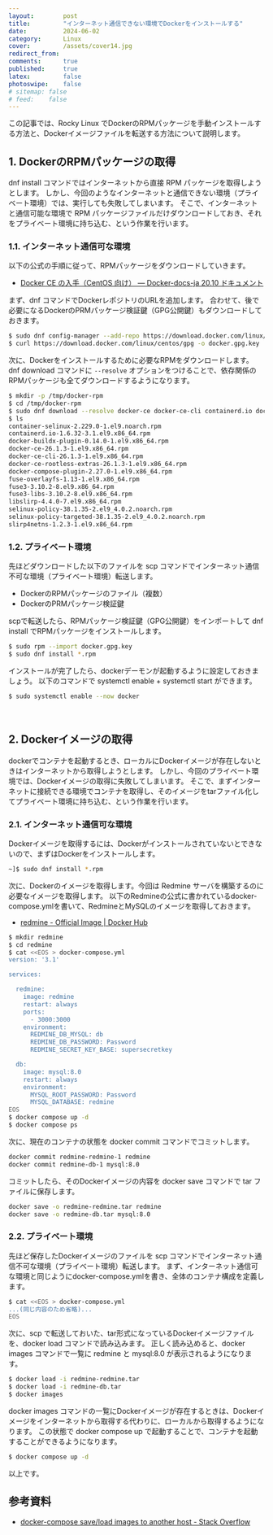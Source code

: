 ```yaml
---
layout:        post
title:         "インターネット通信できない環境でDockerをインストールする"
date:          2024-06-02
category:      Linux
cover:         /assets/cover14.jpg
redirect_from:
comments:      true
published:     true
latex:         false
photoswipe:    false
# sitemap: false
# feed:    false
---
```


この記事では、Rocky Linux でDockerのRPMパッケージを手動インストールする方法と、Dockerイメージファイルを転送する方法について説明します。

## 1. DockerのRPMパッケージの取得

dnf install コマンドではインターネットから直接 RPM パッケージを取得しようとします。
しかし、今回のようなインターネットと通信できない環境（プライベート環境）では、実行しても失敗してしまいます。
そこで、インターネットと通信可能な環境で RPM パッケージファイルだけダウンロードしておき、それをプライベート環境に持ち込む、という作業を行います。

### 1.1. インターネット通信可な環境

以下の公式の手順に従って、RPMパッケージをダウンロードしていきます。

- [Docker CE の入手（CentOS 向け） — Docker-docs-ja 20.10 ドキュメント](https://docs.docker.jp/engine/installation/linux/docker-ce/centos.html)

まず、dnf コマンドでDockerレポジトリのURLを追加します。
合わせて、後で必要になるDockerのPRMパッケージ検証鍵（GPG公開鍵）もダウンロードしておきます。

```bash
$ sudo dnf config-manager --add-repo https://download.docker.com/linux/centos/docker-ce.repo
$ curl https://download.docker.com/linux/centos/gpg -o docker.gpg.key
```

次に、Dockerをインストールするために必要なRPMをダウンロードします。
dnf download コマンドに `--resolve` オプションをつけることで、依存関係のRPMパッケージも全てダウンロードするようになります。

```bash
$ mkdir -p /tmp/docker-rpm
$ cd /tmp/docker-rpm
$ sudo dnf download --resolve docker-ce docker-ce-cli containerd.io docker-compose-plugin
$ ls
container-selinux-2.229.0-1.el9.noarch.rpm
containerd.io-1.6.32-3.1.el9.x86_64.rpm
docker-buildx-plugin-0.14.0-1.el9.x86_64.rpm
docker-ce-26.1.3-1.el9.x86_64.rpm
docker-ce-cli-26.1.3-1.el9.x86_64.rpm
docker-ce-rootless-extras-26.1.3-1.el9.x86_64.rpm
docker-compose-plugin-2.27.0-1.el9.x86_64.rpm
fuse-overlayfs-1.13-1.el9.x86_64.rpm
fuse3-3.10.2-8.el9.x86_64.rpm
fuse3-libs-3.10.2-8.el9.x86_64.rpm
libslirp-4.4.0-7.el9.x86_64.rpm
selinux-policy-38.1.35-2.el9_4.0.2.noarch.rpm
selinux-policy-targeted-38.1.35-2.el9_4.0.2.noarch.rpm
slirp4netns-1.2.3-1.el9.x86_64.rpm
```

### 1.2. プライベート環境

先ほどダウンロードした以下のファイルを scp コマンドでインターネット通信不可な環境（プライベート環境）転送します。

- DockerのRPMパッケージのファイル（複数）
- DockerのPRMパッケージ検証鍵

scpで転送したら、RPMパッケージ検証鍵（GPG公開鍵）をインポートして dnf install でRPMパッケージをインストールします。

```bash
$ sudo rpm --import docker.gpg.key
$ sudo dnf install *.rpm
```

インストールが完了したら、dockerデーモンが起動するように設定しておきましょう。
以下のコマンドで systemctl enable + systemctl start ができます。

```bash
$ sudo systemctl enable --now docker
```

<br>

## 2. Dockerイメージの取得

dockerでコンテナを起動するとき、ローカルにDockerイメージが存在しないときはインターネットから取得しようとします。
しかし、今回のプライベート環境では、Dockerイメージの取得に失敗してしまいます。
そこで、まずインターネットに接続できる環境でコンテナを取得し、そのイメージをtarファイル化してプライベート環境に持ち込む、という作業を行います。

### 2.1. インターネット通信可な環境

Dockerイメージを取得するには、Dockerがインストールされていないとできないので、まずはDockerをインストールします。

```bash
~]$ sudo dnf install *.rpm
```

次に、Dockerのイメージを取得します。今回は Redmine サーバを構築するのに必要なイメージを取得します。
以下のRedmineの公式に書かれているdocker-compose.ymlを書いて、RedmineとMySQLのイメージを取得しておきます。

- [redmine - Official Image \| Docker Hub](https://hub.docker.com/_/redmine/)

```bash
$ mkdir redmine
$ cd redmine
$ cat <<EOS > docker-compose.yml
version: '3.1'

services:

  redmine:
    image: redmine
    restart: always
    ports:
      - 3000:3000
    environment:
      REDMINE_DB_MYSQL: db
      REDMINE_DB_PASSWORD: Password
      REDMINE_SECRET_KEY_BASE: supersecretkey

  db:
    image: mysql:8.0
    restart: always
    environment:
      MYSQL_ROOT_PASSWORD: Password
      MYSQL_DATABASE: redmine
EOS
$ docker compose up -d
$ docker compose ps
```

次に、現在のコンテナの状態を docker commit コマンドでコミットします。

```bash
docker commit redmine-redmine-1 redmine
docker commit redmine-db-1 mysql:8.0
```

コミットしたら、そのDockerイメージの内容を docker save コマンドで tar ファイルに保存します。

```bash
docker save -o redmine-redmine.tar redmine
docker save -o redmine-db.tar mysql:8.0
```

### 2.2. プライベート環境

先ほど保存したDockerイメージのファイルを scp コマンドでインターネット通信不可な環境（プライベート環境）転送します。
まず、インターネット通信可な環境と同じようにdocker-compose.ymlを書き、全体のコンテナ構成を定義します。

```bash
$ cat <<EOS > docker-compose.yml
...(同じ内容のため省略)...
EOS
```

次に、scp で転送しておいた、tar形式になっているDockerイメージファイルを、docker load コマンドで読み込みます。
正しく読み込めると、docker images コマンドで一覧に redmine と mysql:8.0 が表示されるようになります。

```bash
$ docker load -i redmine-redmine.tar
$ docker load -i redmine-db.tar
$ docker images
```

docker images コマンドの一覧にDockerイメージが存在するときは、Dockerイメージをインターネットから取得する代わりに、ローカルから取得するようになります。
この状態で docker compose up で起動することで、コンテナを起動することができるようになります。

```bash
$ docker compose up -d
```

以上です。


## 参考資料

- [docker-compose save/load images to another host - Stack Overflow](https://stackoverflow.com/questions/47855990/docker-compose-save-load-images-to-another-host)


